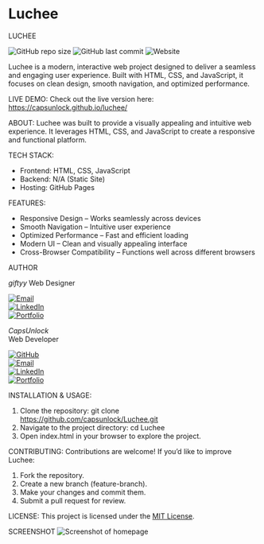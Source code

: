 # Luchee
LUCHEE

![GitHub repo size](https://img.shields.io/github/repo-size/capsunlock/luchee)
![GitHub last commit](https://img.shields.io/github/last-commit/capsunlock/luchee)
![Website](https://img.shields.io/website?down_color=red&down_message=offline&up_color=green&up_message=online&url=https%3A%2F%2Fcapsunlock.github.io%2Fluchee%2F)

Luchee is a modern, interactive web project designed to deliver a seamless and engaging user experience. Built with HTML, CSS, and JavaScript, it focuses on clean design, smooth navigation, and optimized performance.

LIVE DEMO:
Check out the live version here: https://capsunlock.github.io/luchee/

ABOUT:
Luchee was built to provide a visually appealing and intuitive web experience. It leverages HTML, CSS, and JavaScript to create a responsive and functional platform.

TECH STACK:
- Frontend: HTML, CSS, JavaScript
- Backend: N/A (Static Site)
- Hosting: GitHub Pages

FEATURES:
- Responsive Design – Works seamlessly across devices
- Smooth Navigation – Intuitive user experience
- Optimized Performance – Fast and efficient loading
- Modern UI – Clean and visually appealing interface
- Cross-Browser Compatibility – Functions well across different browsers

AUTHOR

*giftyy*
Web Designer

[![Email](https://img.shields.io/badge/Email-email@example.com-D14836?logo=gmail)](mailto:capsonlock@gmail.com)  
[![LinkedIn](https://img.shields.io/badge/LinkedIn-View_Profile-0A66C2?logo=linkedin&logoColor=white)](https://www.linkedin.com/in/caps-unlock-168a19270/)  
[![Portfolio](https://img.shields.io/badge/Portfolio-View_Site-4caf50?logo=firefox&logoColor=white)](https://yourportfolio.com)

*CapsUnlock*  
Web Developer 

[![GitHub](https://img.shields.io/badge/GitHub-capsunlock-181717?logo=github)](https://github.com/capsunlock)  
[![Email](https://img.shields.io/badge/Email-email@example.com-D14836?logo=gmail)](mailto:capsonlock@gmail.com)  
[![LinkedIn](https://img.shields.io/badge/LinkedIn-View_Profile-0A66C2?logo=linkedin&logoColor=white)](https://www.linkedin.com/in/caps-unlock-168a19270/)  
[![Portfolio](https://img.shields.io/badge/Portfolio-View_Site-4caf50?logo=firefox&logoColor=white)](https://yourportfolio.com)

INSTALLATION & USAGE:
1. Clone the repository:
   git clone https://github.com/capsunlock/Luchee.git
2. Navigate to the project directory:
   cd Luchee
3. Open index.html in your browser to explore the project.

CONTRIBUTING:
Contributions are welcome! If you’d like to improve Luchee:
1. Fork the repository.
2. Create a new branch (feature-branch).
3. Make your changes and commit them.
4. Submit a pull request for review.

LICENSE:
This project is licensed under the [MIT License](./LICENSE).

SCREENSHOT
![Screenshot of homepage](screenshot.png)
